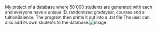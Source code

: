 My project of a database where 50 000 students are generated with each and everyone have a unique ID, randomized gradeyear, courses and a tuitionBalance. The program then prints it out into a .txt file
The user can also add its own students to the database.![image](https://github.com/nibbe99/Student-Management-project/assets/137918925/a0227d42-f51a-4663-beb3-9a7d823d99e4)
